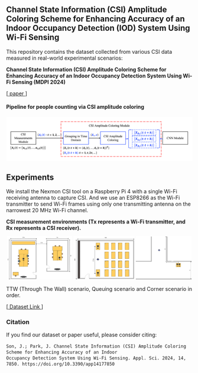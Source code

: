 ## Channel State Information (CSI) Amplitude Coloring Scheme for Enhancing Accuracy of an Indoor Occupancy Detection (IOD) System Using Wi-Fi Sensing

This repository contains the dataset collected from various CSI data measured in real-world experimental scenarios:

**Channel State Information (CSI) Amplitude Coloring Scheme for Enhancing Accuracy of an Indoor Occupancy Detection System Using Wi-Fi Sensing (MDPI 2024)**

\[[ paper ](https://www.mdpi.com/2076-3417/14/17/7850)\]

#### Pipeline for people counting via CSI amplitude coloring
<p align="center">
<img src="source/Pipeline.png">
</p>


## Experiments

We install the Nexmon CSI tool on a Raspberry Pi 4 with a single Wi-Fi receiving antenna to capture CSI. And we use an ESP8266 as the Wi-Fi transmitter to send Wi-Fi frames using only one transmitting antenna on the narrowest 20 MHz Wi-Fi channel.

**CSI measurement environments (Tx represents a Wi-Fi transmitter, and Rx represents a CSI receiver).**  
<p align="center">
<img src="source/TTW.png" width="34.9%"/>
<img src="source/Queuing.png" width="32.7%"/> 
<img src="source/Corner.png" width="30%"/> 
</p>


TTW (Through The Wall) scenario, Queuing scenario and Corner scenario in order.

\[[ Dataset Link ](https://drive.google.com/drive/folders/1nuNCuEYBVw-IanSwzL8woF30ZmWEahqG?usp=sharing)\]

### Citation
If you find our dataset or paper useful, please consider citing:
```
Son, J.; Park, J. Channel State Information (CSI) Amplitude Coloring Scheme for Enhancing Accuracy of an Indoor
Occupancy Detection System Using Wi-Fi Sensing. Appl. Sci. 2024, 14, 7850. https://doi.org/10.3390/app14177850
```

